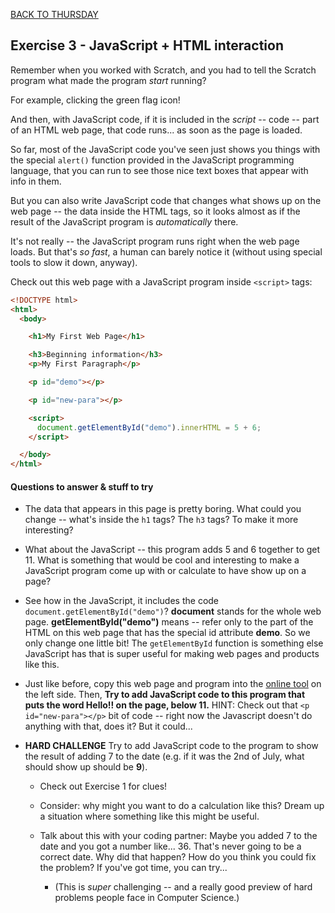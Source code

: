 [BACK TO THURSDAY](https://witny-summer-guild-2018.github.io/thursday)

## **Exercise 3 - JavaScript + HTML interaction**

Remember when you worked with Scratch, and you had to tell the Scratch program what made the program *start* running?

For example, clicking the green flag icon!

And then, with JavaScript code, if it is included in the *script* -- code -- part of an HTML web page, that code runs... as soon as the page is loaded.

So far, most of the JavaScript code you've seen just shows you things with the special `alert()` function provided in the JavaScript programming language, that you can run to see those nice text boxes that appear with info in them.

But you can also write JavaScript code that changes what shows up on the web page -- the data inside the HTML tags, so it looks almost as if the result of the JavaScript program is *automatically* there.

It's not really -- the JavaScript program runs right when the web page loads. But that's *so fast*, a human can barely notice it (without using special tools to slow it down, anyway).

Check out this web page with a JavaScript program inside `<script>` tags:

```html
<!DOCTYPE html>
<html>
  <body>

    <h1>My First Web Page</h1>

    <h3>Beginning information</h3>
    <p>My First Paragraph</p>

    <p id="demo"></p>

    <p id="new-para"></p>

    <script>
      document.getElementById("demo").innerHTML = 5 + 6;
    </script>

  </body>
</html>
```

#### Questions to answer & stuff to try

* The data that appears in this page is pretty boring. What could you change -- what's inside the `h1` tags? The `h3` tags? To make it more interesting?

* What about the JavaScript -- this program adds 5 and 6 together to get 11. What is something that would be cool and interesting to make a JavaScript program come up with or calculate to have show up on a page?

* See how in the JavaScript, it includes the code `document.getElementById("demo")`? **document** stands for the whole web page. **getElementById("demo")** means -- refer only to the part of the HTML on this web page that has the special id attribute **demo**. So we only change one little bit! The `getElementById` function is something else JavaScript has that is super useful for making web pages and products like this.

* Just like before, copy this web page and program into the [online tool](https://www.tutorialrepublic.com/codelab.php?topic=html&file=simple-document) on the left side. Then, **Try to add JavaScript code to this program that puts the word Hello!! on the page, below 11.** HINT: Check out that `<p id="new-para"></p>` bit of code -- right now the Javascript doesn't do anything with that, does it? But it could...

* **HARD CHALLENGE** Try to add JavaScript code to the program to show the result of adding 7 to the date (e.g. if it was the 2nd of July, what should show up should be **9**).

  * Check out Exercise 1 for clues!

  * Consider: why might you want to do a calculation like this? Dream up a situation where something like this might be useful.

  * Talk about this with your coding partner: Maybe you added 7 to the date and you got a number like... 36. That's never going to be a correct date. Why did that happen? How do you think you could fix the problem? If you've got time, you can try...

    * (This is *super* challenging -- and a really good preview of hard problems people face in Computer Science.)

